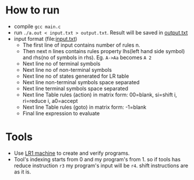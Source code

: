 # How to run

- compile `gcc main.c`
- run `./a.out < input.txt > output.txt`. Result will be saved in [output.txt](./output.txt)
- input format (file:[input.txt](./input.txt))
	- The first line of input contains number of rules n.
	- Then next n lines contains rules property lhs(left hand side symbol) and rhs(no of symbols in rhs). Eg. `A->Aa` becomes `A 2`
	- Next line no of terminal symbols
	- Next line no of non-terminal symbols
	- Next line no of states generated for LR table
	- Next line non-terminal symbols space separated
	- Next line terminal symbols space separated
	- Next line Table rules (action) in matrix form: 00=blank, si=shift i, ri=reduce i, a0=accept
	- Next line Table rules (goto) in matrix form: -1=blank
	- Final line expression to evaluate

# Tools
- Use [LR1 machine](http://jsmachines.sourceforge.net/machines/lr1.html) to create and verify programs.
- Tool's indexing starts from 0 and my program's from 1. so if tools has reduce instruction `r3` my program's input will be `r4`. shift instructions are as it is.